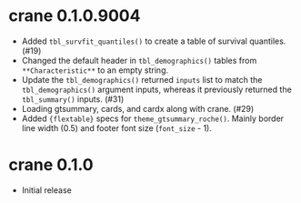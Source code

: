 # crane 0.1.0.9004

* Added `tbl_survfit_quantiles()` to create a table of survival quantiles. (#19)
* Changed the default header in `tbl_demographics()` tables from `**Characteristic**` to an empty string.
* Update the `tbl_demographics()` returned `inputs` list to match the `tbl_demographics()` argument inputs, whereas it previously returned the `tbl_summary()` inputs. (#31)
* Loading gtsummary, cards, and cardx along with crane. (#29)
* Added `{flextable}` specs for `theme_gtsummary_roche()`. Mainly border line width (0.5) and footer font size (`font_size` - 1).

# crane 0.1.0

* Initial release
